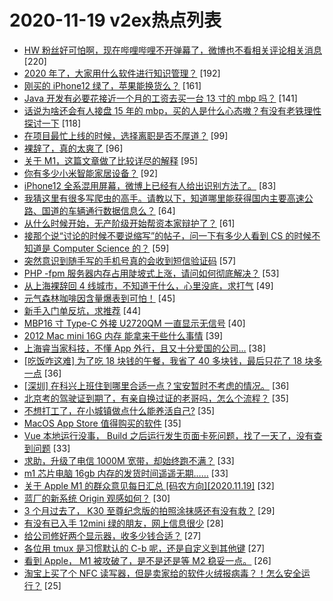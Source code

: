 # 2020-11-19 v2ex热点列表

+ [HW 粉丝好可怕啊，现在哔哩哔哩不开弹幕了，微博也不看相关评论相关消息](https://www.v2ex.com/t/727005#reply220) [220]
+ [2020 年了，大家用什么软件进行知识管理？](https://www.v2ex.com/t/726979#reply192) [192]
+ [刚买的 iPhone12 绿了，苹果能换货么？](https://www.v2ex.com/t/726939#reply161) [161]
+ [Java 开发有必要花接近一个月的工资去买一台 13 寸的 mbp 吗？](https://www.v2ex.com/t/726949#reply141) [141]
+ [话说为啥还会有人接盘 15 年的 mbp，买的人是什么心态嗷？有没有老铁理性探讨一下](https://www.v2ex.com/t/726956#reply118) [118]
+ [在项目最忙上线的时候，选择离职是否不厚道？](https://www.v2ex.com/t/726955#reply99) [99]
+ [裸辞了，真的太爽了](https://www.v2ex.com/t/727112#reply96) [96]
+ [关于 M1，这篇文章做了比较详尽的解释](https://www.v2ex.com/t/727122#reply95) [95]
+ [你有多少小米智能家居设备？](https://www.v2ex.com/t/727027#reply92) [92]
+ [iPhone12 全系混用屏幕，微博上已经有人给出识别方法了。](https://www.v2ex.com/t/727039#reply83) [83]
+ [我猜这里有很多写爬虫的高手。请教以下，知道哪里能获得国内主要高速公路、国道的车辆通行数据信息么？](https://www.v2ex.com/t/727247#reply64) [64]
+ [从什么时候开始，无产阶级开始帮资本家辩护了？](https://www.v2ex.com/t/727124#reply61) [61]
+ [接那个说“讨论的时候不要说缩写”的帖子，问一下有多少人看到 CS 的时候不知道是 Computer Science 的？](https://www.v2ex.com/t/727094#reply59) [59]
+ [突然意识到随手写的手机号真的会收到短信验证码](https://www.v2ex.com/t/727184#reply57) [57]
+ [PHP -fpm 服务器内存占用陡坡式上涨，请问如何彻底解决？](https://www.v2ex.com/t/727028#reply53) [53]
+ [从上海裸辞回 4 线城市，不知道干什么，心里没底，求打气](https://www.v2ex.com/t/727201#reply49) [49]
+ [元气森林咖啡因含量爆表到可怕！](https://www.v2ex.com/t/727138#reply45) [45]
+ [新手入门单反坑，求推荐](https://www.v2ex.com/t/727012#reply44) [44]
+ [MBP16 寸 Type-C 外接 U2720QM 一直显示无信号](https://www.v2ex.com/t/727178#reply40) [40]
+ [2012 Mac mini 16G 内存 能拿来干些什么事情](https://www.v2ex.com/t/726969#reply39) [39]
+ [上海睿当家科技，不懂 App 外行，且又十分爱国的公司...](https://www.v2ex.com/t/727225#reply38) [38]
+ [[吃饭咋这难] 为了吃 18 块钱的午餐，我省了 40 多块钱，最后只花了 18 块多一点](https://www.v2ex.com/t/727042#reply36) [36]
+ [[深圳] 在科兴上班住到哪里合适一点？宝安暂时不考虑的情况。](https://www.v2ex.com/t/726990#reply36) [36]
+ [北京考的驾驶证到期了，有亲自换过证的老哥吗，怎么个流程？](https://www.v2ex.com/t/727086#reply35) [35]
+ [不想打工了，在小城镇做点什么能养活自己?](https://www.v2ex.com/t/727159#reply35) [35]
+ [MacOS App Store 值得购买的软件](https://www.v2ex.com/t/727168#reply35) [35]
+ [Vue 本地运行没事， Build 之后运行发生页面卡死问题，找了一天了，没有查到问题](https://www.v2ex.com/t/727043#reply33) [33]
+ [求助，升级了电信 1000M 宽带，却始终跑不满？](https://www.v2ex.com/t/727081#reply33) [33]
+ [m1 芯片电脑 16gb 内存的发货时间遥遥无期……](https://www.v2ex.com/t/727095#reply33) [33]
+ [关于 Apple M1 的群众意见每日汇总 [码农方向][2020.11.19]](https://www.v2ex.com/t/726960#reply32) [32]
+ [蓝厂的新系统 Origin 观感如何？](https://www.v2ex.com/t/726959#reply30) [30]
+ [3 个月过去了， K30 至尊纪念版的拍照涂抹感还有没有救？](https://www.v2ex.com/t/726953#reply29) [29]
+ [有没有已入手 12mini 绿的朋友，网上信息很少](https://www.v2ex.com/t/727037#reply28) [28]
+ [给公司修好两个显示器，收多少钱合适？](https://www.v2ex.com/t/727079#reply27) [27]
+ [各位用 tmux 是习惯默认的 C-b 呢，还是自定义到其他键](https://www.v2ex.com/t/727121#reply27) [27]
+ [看到 Apple， M1 被攻破了，是不是还是等 M2 稳妥一点。](https://www.v2ex.com/t/727103#reply26) [26]
+ [淘宝上买了个 NFC 读写器，但是卖家给的软件火绒报病毒？！怎么安全运行？](https://www.v2ex.com/t/727067#reply25) [25]
